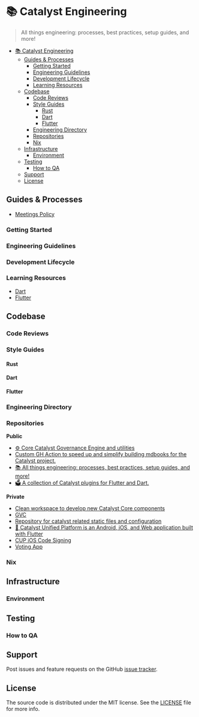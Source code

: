 # 📚 Catalyst Engineering

> All things engineering: processes, best practices, setup guides, and more!

- [📚 Catalyst Engineering](#-catalyst-engineering)
  - [Guides \& Processes](#guides--processes)
    - [Getting Started](#getting-started)
    - [Engineering Guidelines](#engineering-guidelines)
    - [Development Lifecycle](#development-lifecycle)
    - [Learning Resources](#learning-resources)
  - [Codebase](#codebase)
    - [Code Reviews](#code-reviews)
    - [Style Guides](#style-guides)
      - [Rust](#rust)
      - [Dart](#dart)
      - [Flutter](#flutter)
    - [Engineering Directory](#engineering-directory)
    - [Repositories](#repositories)
    - [Nix](#nix)
  - [Infrastructure](#infrastructure)
    - [Environment](#environment)
  - [Testing](#testing)
    - [How to QA](#how-to-qa)
  - [Support](#support)
  - [License](#license)

## Guides & Processes

- [Meetings Policy](guides_and_processes/meeting_policy.md)

### Getting Started

### Engineering Guidelines

### Development Lifecycle

### Learning Resources

- [Dart](learning_resources/dart.md)
- [Flutter](learning_resources/flutter.md)

## Codebase

### Code Reviews

### Style Guides

#### Rust

#### Dart

#### Flutter

### Engineering Directory

### Repositories

**Public**

- [⚙️ Core Catalyst Governance Engine and utilities](https://github.com/input-output-hk/catalyst-core)
- [Custom GH Action to speed up and simplify building mdbooks for the Catalyst project.](https://github.com/input-output-hk/catalyst-gh-tools)
- [📚 All things engineering: processes, best practices, setup guides, and more!](https://github.com/input-output-hk/catalyst-engineering)
- [🗳️ A collection of Catalyst plugins for Flutter and Dart.](https://github.com/input-output-hk/catalyst_flutter)


**Private**

- [Clean workspace to develop new Catalyst Core components](https://github.com/input-output-hk/catalyst-core-neo)
- [GVC](https://github.com/input-output-hk/gvc)
- [Repository for catalyst related static files and configuration](https://github.com/input-output-hk/catalyst-resources)
- [🧪 Catalyst Unified Platform is an Android, iOS, and Web application built with Flutter](https://github.com/input-output-hk/catalyst_unified_platform)
- [CUP iOS Code Signing](https://github.com/input-output-hk/cup-ios-codesigning)
- [Voting App](https://github.com/input-output-hk/norns)

### Nix

## Infrastructure

### Environment

## Testing

### How to QA

## Support

Post issues and feature requests on the GitHub [issue tracker](https://github.com/input-output-hk/catalyst-engineering/issues).

## License

The source code is distributed under the MIT license.
See the [LICENSE](https://github.com/input-output-hk/catalyst-engineering/blob/main/LICENSE) file for more info.
